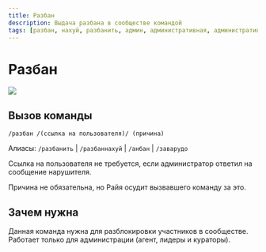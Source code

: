 ```yaml
---
title: Разбан
description: Выдача разбана в сообществе командой
tags: [разбан, нахуй, разбанить, админ, административная, административные, амино, amino, команда, команды]
---
```


# Разбан

![](https://img.shields.io/badge/тип_команды-административная-red?style=for-the-badge)

## Вызов команды

`/разбан /(ссылка на пользователя)/ (причина)`

Алиасы: `/разбанить` | `/разбаннахуй` | `/анбан` | `/заварудо`

Ссылка на пользователя не требуется, если администратор ответил на сообщение нарушителя.

Причина не обязательна, но Райя осудит вызвавшего команду за это.

## Зачем нужна

Данная команда нужна для разблокировки участников в сообществе. Работает только для администрации (агент, лидеры и кураторы).
